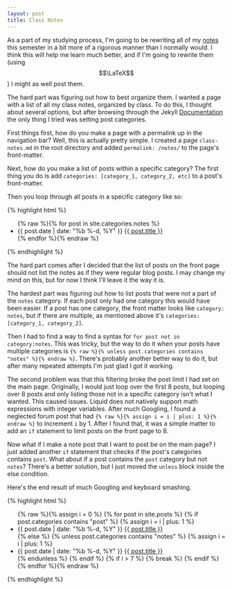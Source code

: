 ```yaml
---
layout: post
title: Class Notes
---
```


As a part of my studying process, I'm going to be rewriting all of my [notes](/notes/) this semester in a bit more of a rigorous manner than I normally would. I think this will help me learn much better, and if I'm going to rewrite them (using $$\LaTeX$$) I might as well post them.

The hard part was figuring out how to best organize them. I wanted a page with a list of all my class notes, organized by class. To do this, I thought about several options, but after browsing through the Jekyll [Documentation](https://jekyllrb.com/docs/home/) the only thing I tried was setting post categories.

First things first, how do you make a page with a permalink up in the navigation bar? Well, this is actually pretty simple. I created a page `class-notes.md` in the root directory and added `permalink: /notes/` to the page's front-matter.

Next, how do you make a list of posts within a specific category? The first thing you do is add `categories: [category_1, category_2, etc]` to a post's front-matter.

Then you loop through all posts in a specific category like so:

{% highlight html %}
<ul>
    {% raw %}{% for post in site.categories.notes %}
        <li>
            <span class="post-date">{{ post.date | date: "%b %-d, %Y" }}</span>
            <a class="post-link" href="{{ post.url | prepend: site.baseurl }}">{{ post.title }}</a>
        </li>
    {% endfor %}{% endraw %}
</ul>
{% endhighlight %}

The hard part comes after I decided that the list of posts on the front page should not list the notes as if they were regular blog posts. I may change my mind on this, but for now I think I'll leave it the way it is.

The hardest part was figuring out how to list posts that were not a part of the `notes` category. If each post only had one category this would have been easier. If a post has one category, the front matter looks like `category: notes`, but if there are multiple, as mentioned above it's `categories: [category_1, category_2]`.

Then I had to find a way to find a syntax for `for post not in category:notes`. This was tricky, but the way to do it when your posts have multiple categories is `{% raw %}{% unless post.categories contains "notes" %}{% endraw %}`. There's probably another better way to do it, but after many repeated attempts I'm just glad I got it working.

The second problem was that this filtering broke the post limit I had set on the main page. Originally, I would just loop over the first 8 posts, but looping over 8 posts and only listing those not in a specific category isn't what I wanted. This caused issues. Liquid does not natively support math expressions with integer variables. After much Googling, I found a neglected forum post that had `{% raw %}{% assign i = i | plus: 1 %}{% endraw %}` to increment `i` by 1. After I found that, it was a simple matter to add an `if` statement to limit posts on the front page to 8.

Now what if I make a note post that I want to post be on the main page? I just added another `if` statement that checks if the post's categories contains `post`. What about if a post contains the `post` category but not `notes`? There's a better solution, but I just moved the `unless` block inside the else condition.

Here's the end result of much Googling and keyboard smashing.

{% highlight html %}
<ul class="posts">
    {% raw %}{% assign i = 0 %}
    {% for post in site.posts %}
        {% if post.categories contains "post" %}
            {% assign i = i | plus: 1 %}
            <li>
                <span class="post-date">{{ post.date | date: "%b %-d, %Y" }}</span>
                <a class="post-link" href="{{ post.url | prepend: site.baseurl }}">{{ post.title }}</a>
            </li>
        {% else %}
            {% unless post.categories contains "notes" %}
                {% assign i = i | plus: 1 %}
                <li>
                    <span class="post-date">{{ post.date | date: "%b %-d, %Y" }}</span>
                    <a class="post-link" href="{{ post.url | prepend: site.baseurl }}">{{ post.title }}</a>
                </li>
            {% endunless %}
        {% endif %}
        {% if i > 7 %}
            {% break %}
        {% endif %}
    {% endfor %}{% endraw %}
</ul>
{% endhighlight %}
